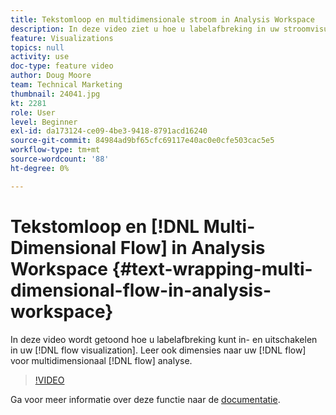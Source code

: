 ```yaml
---
title: Tekstomloop en multidimensionale stroom in Analysis Workspace
description: In deze video ziet u hoe u labelafbreking in uw stroomvisualisatie kunt in- en uitschakelen. Leer ook dimensies naar uw flow te slepen en neer te zetten voor multidimensionale flowanalyse.
feature: Visualizations
topics: null
activity: use
doc-type: feature video
author: Doug Moore
team: Technical Marketing
thumbnail: 24041.jpg
kt: 2281
role: User
level: Beginner
exl-id: da173124-ce09-4be3-9418-8791acd16240
source-git-commit: 84984ad9bf65cfc69117e40ac0e0cfe503cac5e5
workflow-type: tm+mt
source-wordcount: '88'
ht-degree: 0%

---
```


# Tekstomloop en [!DNL Multi-Dimensional Flow] in Analysis Workspace {#text-wrapping-multi-dimensional-flow-in-analysis-workspace}

In deze video wordt getoond hoe u labelafbreking kunt in- en uitschakelen in uw [!DNL flow visualization]. Leer ook dimensies naar uw [!DNL flow] voor multidimensionaal [!DNL flow] analyse.

>[!VIDEO](https://video.tv.adobe.com/v/24041/?quality=12&learn=on)

Ga voor meer informatie over deze functie naar de [documentatie](https://experienceleague.adobe.com/docs/analytics/analyze/analysis-workspace/visualizations/fallout/fallout-flow.html?lang=nl-NL).
